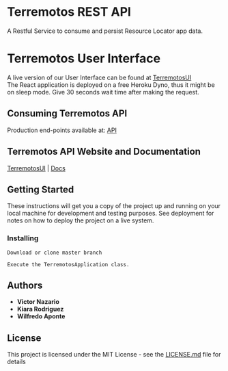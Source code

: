 # Terremotos REST API

A Restful Service to consume and persist Resource Locator app data. 

# Terremotos User Interface

A live version of our User Interface can be found at [TerremotosUI](http://terremotos-ui.herokuapp.com/admin/dashboard) <br/>
<smalll>The React application is deployed on a free Heroku Dyno, thus it might be on sleep mode. Give 30 seconds wait time after making the request.</small>

## Consuming Terremotos API
Production end-points available at: [API](https://terremotos-api.herokuapp.com)

## Terremotos API Website and Documentation
[TerremotosUI](http://terremotos-ui.herokuapp.com/admin/dashboard)  | [Docs](http://terremotos-api.herokuapp.com/swagger-ui.html#/) 

## Getting Started

These instructions will get you a copy of the project up and running on your local machine for development and testing purposes. See deployment for notes on how to deploy the project on a live system.

### Installing

```
Download or clone master branch
```

```
Execute the TerremotosApplication class. 
```
 

## Authors

* **Victor Nazario**
* **Kiara Rodriguez**
* **Wilfredo Aponte** 

## License

This project is licensed under the MIT License - see the [LICENSE.md](LICENSE.md) file for details
